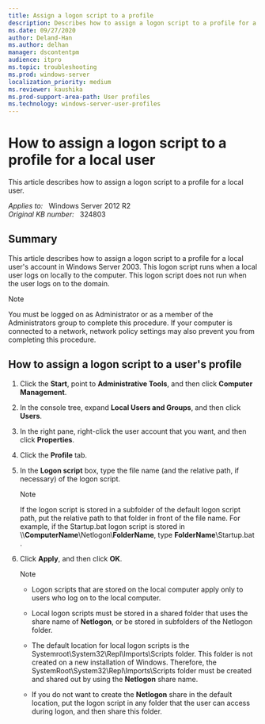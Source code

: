 ```yaml
---
title: Assign a logon script to a profile
description: Describes how to assign a logon script to a profile for a local user.
ms.date: 09/27/2020
author: Deland-Han
ms.author: delhan 
manager: dscontentpm
audience: itpro
ms.topic: troubleshooting
ms.prod: windows-server
localization_priority: medium
ms.reviewer: kaushika
ms.prod-support-area-path: User profiles
ms.technology: windows-server-user-profiles
---
```

# How to assign a logon script to a profile for a local user

This article describes how to assign a logon script to a profile for a local user.

_Applies to:_ &nbsp; Windows Server 2012 R2  
_Original KB number:_ &nbsp; 324803

## Summary

This article describes how to assign a logon script to a profile for a local user's account in Windows Server 2003. This logon script runs when a local user logs on locally to the computer. This logon script does not run when the user logs on to the domain.

> [!NOTE]
> You must be logged on as Administrator or as a member of the Administrators group to complete this procedure. If your computer is connected to a network, network policy settings may also prevent you from completing this procedure.

## How to assign a logon script to a user's profile

1. Click the **Start**, point to **Administrative Tools**, and then click **Computer Management**.
2. In the console tree, expand **Local Users and Groups**, and then click **Users**.
3. In the right pane, right-click the user account that you want, and then click **Properties**.
4. Click the **Profile** tab.
5. In the **Logon script** box, type the file name (and the relative path, if necessary) of the logon script.

   > [!NOTE]
   > If the logon script is stored in a subfolder of the default logon script path, put the relative path to that folder in front of the file name. For example, if the Startup.bat logon script is stored in \\\\**ComputerName**\\Netlogon\\**FolderName**, type **FolderName**\\Startup.bat .

6. Click **Apply**, and then click **OK**.

   >[!NOTE]
   >
   > - Logon scripts that are stored on the local computer apply only to users who log on to the local computer.  
   > - Local logon scripts must be stored in a shared folder that uses the share name of **Netlogon**, or be stored in subfolders of the Netlogon folder.
   >
   > - The default location for local logon scripts is the Systemroot\\System32\\Repl\\Imports\\Scripts folder. This folder is not created on a new installation of Windows. Therefore, the SystemRoot\\System32\\Repl\\Imports\\Scripts folder must be created and shared out by using the **Netlogon** share name.
   >
   > - If you do not want to create the **Netlogon** share in the default location, put the logon script in any folder that the user can access during logon, and then share this folder.
